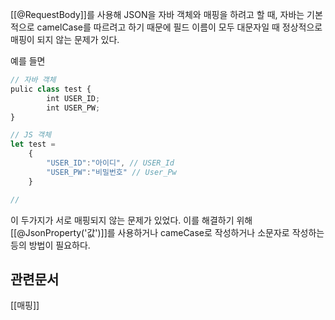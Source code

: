 [[@RequestBody]]를 사용해 JSON을 자바 객체와 매핑을 하려고 할 때,
자바는 기본적으로 camelCase를 따르려고 하기 때문에
필드 이름이 모두 대문자일 때 정상적으로 매핑이 되지 않는 문제가 있다.

예를 들면

```javascript
// 자바 객체
pulic class test {
		int USER_ID;
		int USER_PW;
}

// JS 객체
let test =
	{
		"USER_ID":"아이디", // USER_Id
		"USER_PW":"비밀번호" // User_Pw
	}

// 
```

이 두가지가 서로 매핑되지 않는 문제가 있었다.
이를 해결하기 위해
[[@JsonProperty('값')]]를 사용하거나 cameCase로 작성하거나 소문자로 작성하는 등의 방법이 필요하다.

## 관련문서
[[매핑]]